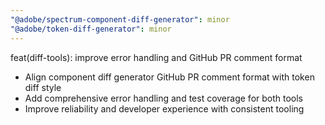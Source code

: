 ```yaml
---
"@adobe/spectrum-component-diff-generator": minor
"@adobe/token-diff-generator": minor
---
```


feat(diff-tools): improve error handling and GitHub PR comment format

- Align component diff generator GitHub PR comment format with token diff style
- Add comprehensive error handling and test coverage for both tools
- Improve reliability and developer experience with consistent tooling

